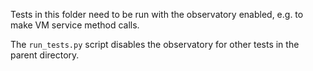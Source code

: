 Tests in this folder need to be run with the observatory enabled, e.g. to make
VM service method calls.

The `run_tests.py` script disables the observatory for other tests in the
parent directory.